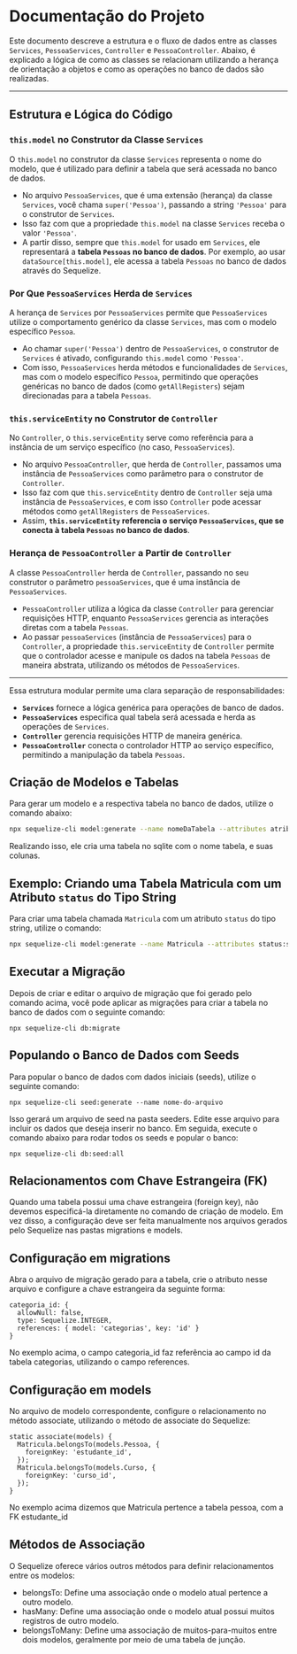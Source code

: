 # Documentação do Projeto

Este documento descreve a estrutura e o fluxo de dados entre as classes `Services`, `PessoaServices`, `Controller` e `PessoaController`. Abaixo, é explicado a lógica de como as classes se relacionam utilizando a herança de orientação a objetos e como as operações no banco de dados são realizadas.

---

## Estrutura e Lógica do Código

### `this.model` no Construtor da Classe `Services`

O `this.model` no construtor da classe `Services` representa o nome do modelo, que é utilizado para definir a tabela que será acessada no banco de dados.

- No arquivo `PessoaServices`, que é uma extensão (herança) da classe `Services`, você chama `super('Pessoa')`, passando a string `'Pessoa'` para o construtor de `Services`.
- Isso faz com que a propriedade `this.model` na classe `Services` receba o valor `'Pessoa'`.
- A partir disso, sempre que `this.model` for usado em `Services`, ele representará a **tabela `Pessoas` no banco de dados**. Por exemplo, ao usar `dataSource[this.model]`, ele acessa a tabela `Pessoas` no banco de dados através do Sequelize.

### Por Que `PessoaServices` Herda de `Services`

A herança de `Services` por `PessoaServices` permite que `PessoaServices` utilize o comportamento genérico da classe `Services`, mas com o modelo específico `Pessoa`.

- Ao chamar `super('Pessoa')` dentro de `PessoaServices`, o construtor de `Services` é ativado, configurando `this.model` como `'Pessoa'`.
- Com isso, `PessoaServices` herda métodos e funcionalidades de `Services`, mas com o modelo específico `Pessoa`, permitindo que operações genéricas no banco de dados (como `getAllRegisters`) sejam direcionadas para a tabela `Pessoas`.

### `this.serviceEntity` no Construtor de `Controller`

No `Controller`, o `this.serviceEntity` serve como referência para a instância de um serviço específico (no caso, `PessoaServices`).

- No arquivo `PessoaController`, que herda de `Controller`, passamos uma instância de `PessoaServices` como parâmetro para o construtor de `Controller`.
- Isso faz com que `this.serviceEntity` dentro de `Controller` seja uma instância de `PessoaServices`, e com isso `Controller` pode acessar métodos como `getAllRegisters` de `PessoaServices`.
- Assim, **`this.serviceEntity` referencia o serviço `PessoaServices`, que se conecta à tabela `Pessoas` no banco de dados**.

### Herança de `PessoaController` a Partir de `Controller`

A classe `PessoaController` herda de `Controller`, passando no seu construtor o parâmetro `pessoaServices`, que é uma instância de `PessoaServices`.

- `PessoaController` utiliza a lógica da classe `Controller` para gerenciar requisições HTTP, enquanto `PessoaServices` gerencia as interações diretas com a tabela `Pessoas`.
- Ao passar `pessoaServices` (instância de `PessoaServices`) para o `Controller`, a propriedade `this.serviceEntity` de `Controller` permite que o controlador acesse e manipule os dados na tabela `Pessoas` de maneira abstrata, utilizando os métodos de `PessoaServices`.

---

Essa estrutura modular permite uma clara separação de responsabilidades:
- **`Services`** fornece a lógica genérica para operações de banco de dados.
- **`PessoaServices`** especifica qual tabela será acessada e herda as operações de `Services`.
- **`Controller`** gerencia requisições HTTP de maneira genérica.
- **`PessoaController`** conecta o controlador HTTP ao serviço específico, permitindo a manipulação da tabela `Pessoas`.


## Criação de Modelos e Tabelas

Para gerar um modelo e a respectiva tabela no banco de dados, utilize o comando abaixo:

```bash
npx sequelize-cli model:generate --name nomeDaTabela --attributes atributo1:tipo,atributo2:tipo
```
Realizando isso, ele cria uma tabela no sqlite com o nome tabela, e suas colunas.

## Exemplo: Criando uma Tabela Matricula com um Atributo `status` do Tipo String

Para criar uma tabela chamada `Matricula` com um atributo `status` do tipo string, utilize o comando:

```bash
npx sequelize-cli model:generate --name Matricula --attributes status:string
```

## Executar a Migração

Depois de criar e editar o arquivo de migração que foi gerado pelo comando acima, você pode aplicar as migrações para criar a tabela no banco de dados com o seguinte comando:

```
npx sequelize-cli db:migrate
```

## Populando o Banco de Dados com Seeds

Para popular o banco de dados com dados iniciais (seeds), utilize o seguinte comando:

```
npx sequelize-cli seed:generate --name nome-do-arquivo
```

Isso gerará um arquivo de seed na pasta seeders. Edite esse arquivo para incluir os dados que deseja inserir no banco. Em seguida, execute o comando abaixo para rodar todos os seeds e popular o banco:

```
npx sequelize-cli db:seed:all
```

## Relacionamentos com Chave Estrangeira (FK)

Quando uma tabela possui uma chave estrangeira (foreign key), não devemos especificá-la diretamente no comando de criação de modelo. Em vez disso, a configuração deve ser feita manualmente nos arquivos gerados pelo Sequelize nas pastas migrations e models.

## Configuração em migrations

Abra o arquivo de migração gerado para a tabela, crie o atributo nesse arquivo e configure a chave estrangeira da seguinte forma:
```
categoria_id: {
  allowNull: false,
  type: Sequelize.INTEGER,
  references: { model: 'categorias', key: 'id' }
}
```

No exemplo acima, o campo categoria_id faz referência ao campo id da tabela categorias, utilizando o campo references.

## Configuração em models

No arquivo de modelo correspondente, configure o relacionamento no método associate, utilizando o método de associate do Sequelize:

```
static associate(models) {
  Matricula.belongsTo(models.Pessoa, {
    foreignKey: 'estudante_id',
  });
  Matricula.belongsTo(models.Curso, {
    foreignKey: 'curso_id',
  });
}
```

No exemplo acima dizemos que Matricula pertence a tabela pessoa, com a FK estudante_id

## Métodos de Associação
O Sequelize oferece vários outros métodos para definir relacionamentos entre os modelos:

- belongsTo: Define uma associação onde o modelo atual pertence a outro modelo.
- hasMany: Define uma associação onde o modelo atual possui muitos registros de outro modelo.
- belongsToMany: Define uma associação de muitos-para-muitos entre dois modelos, geralmente por meio de uma tabela de junção.
  






